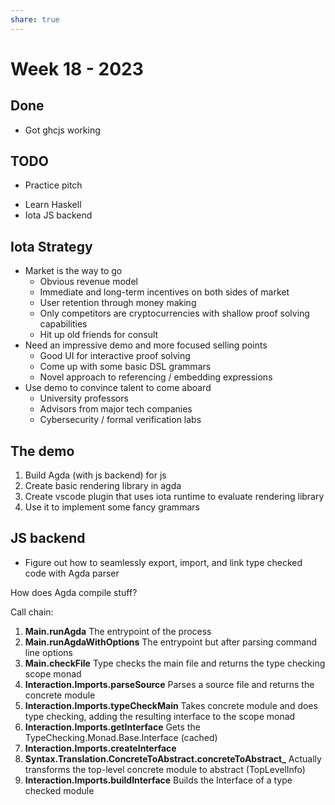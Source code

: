 ```yaml
---
share: true
---
```


# Week 18 - 2023

## Done

- Got ghcjs working

## TODO

- Practice pitch
* Learn Haskell
* Iota JS backend

## Iota Strategy

* Market is the way to go
	* Obvious revenue model
	* Immediate and long-term incentives on both sides of market
	* User retention through money making
	* Only competitors are cryptocurrencies with shallow proof solving capabilities
	* Hit up old friends for consult
* Need an impressive demo and more focused selling points
	* Good UI for interactive proof solving
	* Come up with some basic DSL grammars
	* Novel approach to referencing / embedding expressions
* Use demo to convince talent to come aboard
	* University professors
	* Advisors from major tech companies
	* Cybersecurity / formal verification labs

## The demo

1. Build Agda (with js backend) for js
2. Create basic rendering library in agda
3. Create vscode plugin that uses iota runtime to evaluate rendering library
4. Use it to implement some fancy grammars

## JS backend 

* Figure out how to seamlessly export, import, and link type checked code with Agda parser

How does Agda compile stuff?

Call chain:
1. **Main.runAgda**
   The entrypoint of the process
2. **Main.runAgdaWithOptions**
   The entrypoint but after parsing command line options
3. **Main.checkFile**
   Type checks the main file and returns the type checking scope monad
4. **Interaction.Imports.parseSource**
   Parses a source file and returns the concrete module
5. **Interaction.Imports.typeCheckMain**
   Takes concrete module and does type checking, adding the resulting interface to the scope monad
6. **Interaction.Imports.getInterface**
   Gets the TypeChecking.Monad.Base.Interface (cached)
7. **Interaction.Imports.createInterface**
8. **Syntax.Translation.ConcreteToAbstract.concreteToAbstract_**
   Actually transforms the top-level concrete module to abstract (TopLevelInfo)
9. **Interaction.Imports.buildInterface**
    Builds the Interface of a type checked module 